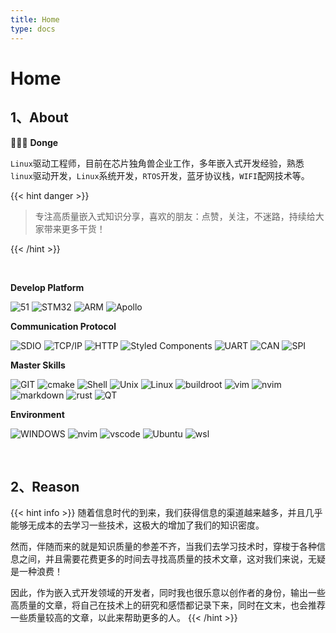 ```yaml
---
title: Home
type: docs
---
```

# Home
## 1、About

🧑🏻‍💻 **Donge**

`Linux`驱动工程师，目前在芯片独角兽企业工作，多年嵌入式开发经验，熟悉`linux`驱动开发，`Linux`系统开发，`RTOS`开发，蓝牙协议栈，`WIFI`配网技术等。 

{{< hint danger >}}

> 专注高质量嵌入式知识分享，喜欢的朋友：点赞，关注，不迷路，持续给大家带来更多干货！

{{< /hint >}}

&nbsp;

**Develop Platform**

<p>
  <img alt="51" src="https://img.shields.io/badge/-51-45b8d8?style=flat-square&logo=42&logoColor=white" />
  <img alt="STM32" src="https://img.shields.io/badge/-STM32-000000?style=flat-square&logo=STMicroelectronics&logoColor=white" />
  <img alt="ARM"
    src="https://img.shields.io/badge/-ARM-007ACC?style=flat-square&logo=Arm&logoColor=white" />
  <img alt="Apollo"
    src="https://img.shields.io/badge/-SOC-311C87?style=flat-square&logo=society6&logoColor=white" />
</p>



**Communication Protocol**

<p>
    <img alt="SDIO" src="https://img.shields.io/badge/-SDIO-E10098?style=flat-square&logo=codio&logoColor=white" />
      <img alt="TCP/IP" src="https://img.shields.io/badge/-TCP/IP-ea2845?style=flat-square&logo=trpc&logoColor=white" />
 <img alt="HTTP" src="https://img.shields.io/badge/-HTTP-CC6699?style=flat-square&logo=aiohttp&logoColor=white" />
<img alt="Styled Components"
    src="https://img.shields.io/badge/-IIC-db7092?style=flat-square&logo=icq&logoColor=white" />
<img alt="UART" src="https://img.shields.io/badge/-UART-CB3837?style=flat-square&logo=dart&logoColor=white" />
<img alt="CAN" src="https://img.shields.io/badge/-CAN-E34F26?style=flat-square&logo=canonical&logoColor=white" />
<img alt="SPI"
    src="https://img.shields.io/badge/-SPI-EC4A3F?style=flat-square&logo=spinnaker&logoColor=white" />
</p>



**Master Skills**

<p>
    <img alt="GIT"
    src="https://img.shields.io/badge/-GIT-F7B93E?style=flat-square&logo=git&logoColor=black" />
    <img alt="cmake" src="https://img.shields.io/badge/-Cmake-50B3D0?style=flat-square&logo=cmake&logoColor=white" />
<img alt="Shell" src="https://img.shields.io/badge/-Shell-81A3F9?style=flat-square&logo=Shell&logoColor=white" />
<img alt="Unix" src="https://img.shields.io/badge/-Unix-5BA17F?style=flat-square&logo=nixos&logoColor=white" />
  <img alt="Linux"
    src="https://img.shields.io/badge/-Linux-13aa52?style=flat-square&logo=linux&logoColor=white" />
  <img alt="buildroot" src="https://img.shields.io/badge/-buildroot-000000?style=flat-square&logo=buildkite&logoColor=white" />
  <img alt="vim" src="https://img.shields.io/badge/-vim-EB543A?style=flat-square&logo=vim&logoColor=white" />
  <img alt="nvim" src="https://img.shields.io/badge/NeoVim-649047?style=flat-square&logo=neovim&logoColor=ffffff" />
      <img alt="markdown" src="https://img.shields.io/badge/-Markdown-61DAFB?style=flat-square&logo=markdown&logoColor=white" />
  <img alt="rust" src="https://img.shields.io/badge/-RUST-1793D1?style=flat-square&logo=rust&logoColor=white" />
  <img alt="QT" src="https://img.shields.io/badge/-QT-61DAFB?style=flat-square&logo=QT&logoColor=white" />
</p>



**Environment**

<p>
  <img alt="WINDOWS" src="https://img.shields.io/badge/-Windows-333?style=flat-square&logo=Windows&logoColor=white" />
  <img alt="nvim" src="https://img.shields.io/badge/NeoVim-649047?style=flat-square&logo=neovim&logoColor=ffffff" />
  <img alt="vscode" src="https://img.shields.io/badge/Visual%20Studio%20Code-blue?style=flat-square&logo=visual-studio-code&logoColor=ffffff" />
  <img alt="Ubuntu" src="https://img.shields.io/badge/-Ubuntu-DB652A?style=flat-square&logo=ubuntu&logoColor=white" />
  <img alt="wsl" src="https://img.shields.io/badge/-WSL-1793D1?style=flat-square&logo=slack&logoColor=white" />
</p>

&nbsp;

## 2、Reason

{{< hint info >}}
随着信息时代的到来，我们获得信息的渠道越来越多，并且几乎能够无成本的去学习一些技术，这极大的增加了我们的知识密度。

然而，伴随而来的就是知识质量的参差不齐，当我们去学习技术时，穿梭于各种信息之间，并且需要花费更多的时间去寻找高质量的技术文章，这对我们来说，无疑是一种浪费！

因此，作为嵌入式开发领域的开发者，同时我也很乐意以创作者的身份，输出一些高质量的文章，将自己在技术上的研究和感悟都记录下来，同时在文末，也会推荐一些质量较高的文章，以此来帮助更多的人。
{{< /hint >}}
&nbsp;